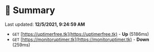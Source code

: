 # 📖 Summary
Last updated: **12/5/2021, 9:24:59 AM**

- `GET` [https://uptimerfree.tk](https://uptimerfree.tk) - **Up** (5186ms)
- `GET` [https://monitoruptimer.tk](https://monitoruptimer.tk) - **Down** (259ms)
